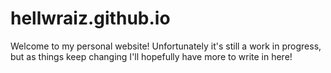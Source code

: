 
# hellwraiz.github.io


Welcome to my personal website! Unfortunately it's still a work in progress, but as things keep changing I'll hopefully have more to write in here!
